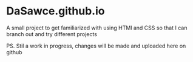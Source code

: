 # DaSawce.github.io
A small project to get familiarized with using HTMl and CSS
so that I can branch out and try different projects

PS. Stil a work in progress,
changes will be made and uploaded here on github
